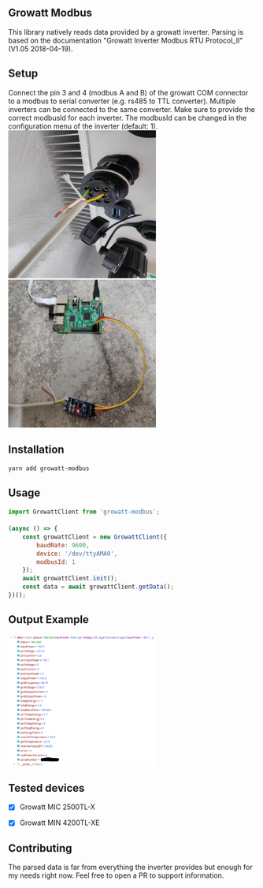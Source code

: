 ## Growatt Modbus
This library natively reads data provided by a growatt inverter.
Parsing is based on the documentation "Growatt Inverter Modbus RTU Protocol_II" (V1.05 2018-04-19).


## Setup
Connect the pin 3 and 4 (modbus A and B) of the growatt COM connector to a modbus to serial converter (e.g. rs485 to TTL converter). 
Multiple inverters can be connected to the same converter. Make sure to provide the correct modbusId for each inverter. 
The modbusId can be changed in the configuration menu of the inverter (default: 1).  
<img src="doc/com.jpg" height="300"/>
<img src="doc/raspberry.jpg" height="300"/>

## Installation
```shell
yarn add growatt-modbus
```


## Usage
```js
import GrowattClient from 'growatt-modbus';

(async () => {
    const growattClient = new GrowattClient({
        baudRate: 9600,
        device: '/dev/ttyAMA0',
        modbusId: 1
    });
    await growattClient.init();
    const data = await growattClient.getData();
})();
```

## Output Example
<img src="doc/output.png" width="500"/>

## Tested devices
- [x] Growatt MIC 2500TL-X
- [x] Growatt MIN 4200TL-XE


## Contributing

The parsed data is far from everything the inverter provides but enough for my needs right now. Feel free to open a PR to support information. 

<style type="text/css">
    img {
        width: 300px;
    }
</style>
